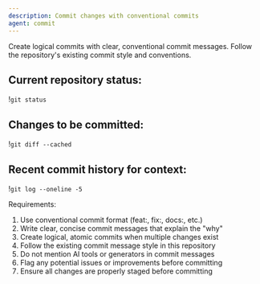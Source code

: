 ```yaml
---
description: Commit changes with conventional commits
agent: commit
---
```


Create logical commits with clear, conventional commit messages. Follow the repository's existing commit style and conventions.

## Current repository status:
!`git status`

## Changes to be committed:
!`git diff --cached`

## Recent commit history for context:
!`git log --oneline -5`

Requirements:
1. Use conventional commit format (feat:, fix:, docs:, etc.)
2. Write clear, concise commit messages that explain the "why"
3. Create logical, atomic commits when multiple changes exist
4. Follow the existing commit message style in this repository
5. Do not mention AI tools or generators in commit messages
6. Flag any potential issues or improvements before committing
7. Ensure all changes are properly staged before committing
